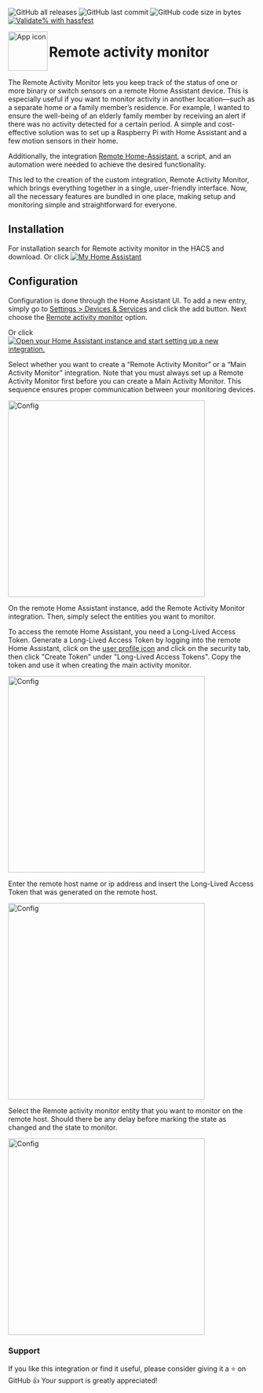 
<!-- markdownlint-disable MD041 -->
![GitHub all releases](https://img.shields.io/github/downloads/kgn3400/remote_activity_monitor/total)
![GitHub last commit](https://img.shields.io/github/last-commit/kgn3400/remote_activity_monitor)
![GitHub code size in bytes](https://img.shields.io/github/languages/code-size/kgn3400/remote_activity_monitor)
[![Validate% with hassfest](https://github.com/kgn3400/remote_activity_monitor/workflows/Validate%20with%20hassfest/badge.svg)](https://github.com/kgn3400/remote_activity_monitor/actions/workflows/hassfest.yaml)

<img align="left" width="80" height="80" src="https://kgn3400.github.io/remote_activity_monitor/assets/icon.png" alt="App icon">

# Remote activity monitor

<br/>
The Remote Activity Monitor lets you keep track of the status of one or more binary or switch sensors on a remote Home Assistant device. This is especially useful if you want to monitor activity in another location—such as a separate home or a family member’s residence.
For example, I wanted to ensure the well-being of an elderly family member by receiving an alert if there was no activity detected for a certain period. A simple and cost-effective solution was to set up a Raspberry Pi with Home Assistant and a few motion sensors in their home.

Additionally, the integration [Remote Home-Assistant](https://github.com/custom-components/remote_homeassistant), a script, and an automation were needed to achieve the desired functionality.

This led to the creation of the custom integration, Remote Activity Monitor, which brings everything together in a single, user-friendly interface. Now, all the necessary features are bundled in one place, making setup and monitoring simple and straightforward for everyone.

## Installation

For installation search for Remote activity monitor in the HACS and download.
Or click
[![My Home Assistant](https://img.shields.io/badge/Home%20Assistant-%2341BDF5.svg?style=flat&logo=home-assistant&label=Add%20to%20HACS)](https://my.home-assistant.io/redirect/hacs_repository/?owner=kgn3400&repository=remote_activity_monitor&category=integration)

## Configuration

Configuration is done through the Home Assistant UI. To add a new entry, simply go to [Settings > Devices & Services](https://my.home-assistant.io/redirect/integrations) and click the add button. Next choose the [Remote activity monitor](https://my.home-assistant.io/redirect/config_flow_start?domain=remote_activity_monitor) option.

Or click
[![Open your Home Assistant instance and start setting up a new integration.](https://my.home-assistant.io/badges/config_flow_start.svg)](https://my.home-assistant.io/redirect/config_flow_start/?domain=remote_activity_monitor)

Select whether you want to create a “Remote Activity Monitor” or a “Main Activity Monitor” integration. Note that you must always set up a Remote Activity Monitor first before you can create a Main Activity Monitor. This sequence ensures proper communication between your monitoring devices.

<img src="https://kgn3400.github.io/remote_activity_monitor/assets/config-menu.png" width="400" height="auto" alt="Config">
<br>

On the remote Home Assistant instance, add the Remote Activity Monitor integration. Then, simply select the entities you want to monitor.

To access the remote Home Assistant, you need a Long-Lived Access Token. Generate a Long-Lived Access Token by logging into the remote Home Assistant, click on the [user profile icon](https://my.home-assistant.io/redirect/profile) and click on the security tab, then click "Create Token" under "Long-Lived Access Tokens". Copy the token and use it when creating the main activity monitor.

<img src="https://kgn3400.github.io/remote_activity_monitor/assets/config-remote.png" width="400" height="auto" alt="Config">
<br>

Enter the remote host name or ip address and insert the Long-Lived Access Token that was generated on the remote host.

<img src="https://kgn3400.github.io/remote_activity_monitor/assets/config-main-1.png" width="400" height="auto" alt="Config">
<br>

Select the Remote activity monitor entity that you want to monitor on the remote host. Should there be any delay before marking the state as changed and the state to monitor.

<img src="https://kgn3400.github.io/remote_activity_monitor/assets/config-main-2.png" width="400" height="auto" alt="Config">

### Support

If you like this integration or find it useful, please consider giving it a ⭐️ on GitHub 👍 Your support is greatly appreciated!
